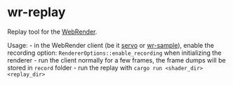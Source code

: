 # wr-replay
Replay tool for the [WebRender](https://github.com/servo/webrender).

Usage:
	- in the WebRender client (be it [servo]() or [wr-sample]()), enable the recording option: `RendererOptions::enable_recording` when initializing the renderer
	- run the client normally for a few frames, the frame dumps will be stored in `record` folder
	- run the replay with `cargo run <shader_dir> <replay_dir>`
